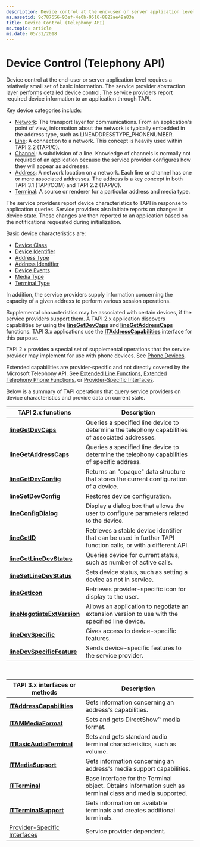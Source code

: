 ```yaml
---
description: Device control at the end-user or server application level requires a relatively small set of basic information.
ms.assetid: 9c787656-93ef-4e0b-9516-8822ae49a83a
title: Device Control (Telephony API)
ms.topic: article
ms.date: 05/31/2018
---
```


# Device Control (Telephony API)

Device control at the end-user or server application level requires a relatively small set of basic information. The service provider abstraction layer performs detailed device control. The service providers report required device information to an application through TAPI.

Key device categories include:

-   [Network](network-ovr.md): The transport layer for communications. From an application's point of view, information about the network is typically embedded in the address type, such as LINEADDRESSTYPE\_PHONENUMBER.
-   [Line](line-ovr.md): A connection to a network. This concept is heavily used within TAPI 2.2 (TAPI/C).
-   [Channel](channel-ovr.md): A subdivision of a line. Knowledge of channels is normally not required of an application because the service provider configures how they will appear as addresses.
-   [Address](address-ovr.md): A network location on a network. Each line or channel has one or more associated addresses. The address is a key concept in both TAPI 3.1 (TAPI/COM) and TAPI 2.2 (TAPI/C).
-   [Terminal](terminal-ovr.md): A source or renderer for a particular address and media type.

The service providers report device characteristics to TAPI in response to application queries. Service providers also initiate reports on changes in device state. These changes are then reported to an application based on the notifications requested during initialization.

Basic device characteristics are:

-   [Device Class](device-class-ovr.md)
-   [Device Identifier](device-identifier-ovr.md)
-   [Address Type](address-type-ovr.md)
-   [Address Identifier](address-identifier-ovr.md)
-   [Device Events](device-events-ovr.md)
-   [Media Type](media-type-ovr.md)
-   [Terminal Type](terminal-type-ovr.md)

In addition, the service providers supply information concerning the capacity of a given address to perform various session operations.

Supplemental characteristics may be associated with certain devices, if the service providers support them. A TAPI 2.x application discovers capabilities by using the [**lineGetDevCaps**](/windows/win32/api/tapi/nf-tapi-linegetdevcaps) and [**lineGetAddressCaps**](/windows/win32/api/tapi/nf-tapi-linegetaddresscaps) functions. TAPI 3.x applications use the [**ITAddressCapabilities**](/windows/desktop/api/tapi3if/nn-tapi3if-itaddresscapabilities) interface for this purpose.

TAPI 2.x provides a special set of supplemental operations that the service provider may implement for use with phone devices. See [Phone Devices](./opening-and-closing-phone-devices.md).

Extended capabilities are provider-specific and not directly covered by the Microsoft Telephony API. See [Extended Line Functions](./extended-line-functions.md), [Extended Telephony Phone Functions](./extended-telephony-phone-functions.md), or [Provider-Specific Interfaces](provider-specific-interfaces.md).

Below is a summary of TAPI operations that query service providers on device characteristics and provide data on current state.



| TAPI 2.x functions                                                  | Description                                                                                                    |
|---------------------------------------------------------------------|----------------------------------------------------------------------------------------------------------------|
| [**lineGetDevCaps**](/windows/win32/api/tapi/nf-tapi-linegetdevcaps)                   | Queries a specified line device to determine the telephony capabilities of associated addresses.               |
| [**lineGetAddressCaps**](/windows/win32/api/tapi/nf-tapi-linegetaddresscaps)           | Queries a specified line device to determine the telephony capabilities of specific address.                   |
| [**lineGetDevConfig**](/windows/win32/api/tapi/nf-tapi-linegetdevconfig)               | Returns an "opaque" data structure that stores the current configuration of a device.                          |
| [**lineSetDevConfig**](/windows/win32/api/tapi/nf-tapi-linesetdevconfig)               | Restores device configuration.                                                                                 |
| [**lineConfigDialog**](/windows/win32/api/tapi/nf-tapi-lineconfigdialog)               | Display a dialog box that allows the user to configure parameters related to the device.                       |
| [**lineGetID**](/windows/win32/api/tapi/nf-tapi-linegetid)                             | Retrieves a stable device identifier that can be used in further TAPI function calls, or with a different API. |
| [**lineGetLineDevStatus**](/windows/win32/api/tapi/nf-tapi-linegetlinedevstatus)       | Queries device for current status, such as number of active calls.                                             |
| [**lineSetLineDevStatus**](/windows/win32/api/tapi/nf-tapi-linesetlinedevstatus)       | Sets device status, such as setting a device as not in service.                                                |
| [**lineGetIcon**](/windows/win32/api/tapi/nf-tapi-linegeticon)                         | Retrieves provider-specific icon for display to the user.                                                      |
| [**lineNegotiateExtVersion**](/windows/win32/api/tapi/nf-tapi-linenegotiateextversion) | Allows an application to negotiate an extension version to use with the specified line device.                 |
| [**lineDevSpecific**](/windows/win32/api/tapi/nf-tapi-linedevspecific)                 | Gives access to device-specific features.                                                                      |
| [**lineDevSpecificFeature**](/windows/win32/api/tapi/nf-tapi-linedevspecificfeature)   | Sends device-specific features to the service provider.                                                        |



 



| TAPI 3.x interfaces or methods                                   | Description                                                                                             |
|------------------------------------------------------------------|---------------------------------------------------------------------------------------------------------|
| [**ITAddressCapabilities**](/windows/desktop/api/tapi3if/nn-tapi3if-itaddresscapabilities)           | Gets information concerning an address's capabilities.                                                  |
| [**ITAMMediaFormat**](/windows/win32/api/tapi3/nn-tapi3-itammediaformat)                       | Sets and gets DirectShow™ media format.                                                                 |
| [**ITBasicAudioTerminal**](/windows/desktop/api/tapi3if/nn-tapi3if-itbasicaudioterminal)             | Sets and gets standard audio terminal characteristics, such as volume.                                  |
| [**ITMediaSupport**](/windows/desktop/api/tapi3if/nn-tapi3if-itmediasupport)                         | Gets information concerning an address's media support capabilities.                                    |
| [**ITTerminal**](/windows/win32/api/tapi3if/nn-tapi3if-itterminal)                                 | Base interface for the Terminal object. Obtains information such as terminal class and media supported. |
| [**ITTerminalSupport**](/windows/win32/api/tapi3if/nn-tapi3if-itterminalsupport)                   | Gets information on available terminals and creates additional terminals.                               |
| [Provider-Specific Interfaces](provider-specific-interfaces.md) | Service provider dependent.                                                                             |



 

 

 
